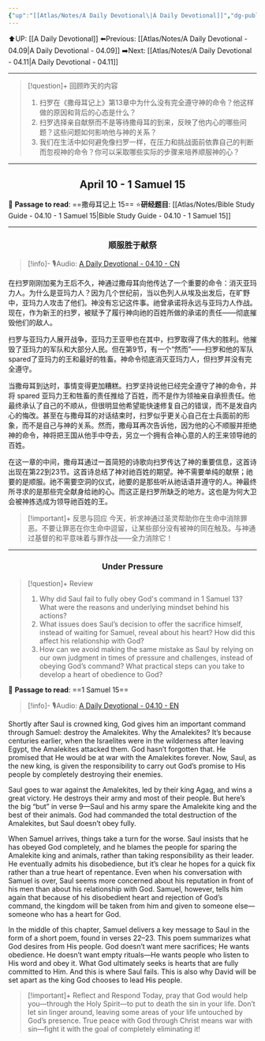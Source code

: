 ```yaml
---
{"up":"[[Atlas/Notes/A Daily Devotional\|A Daily Devotional]]","dg-publish":true,"permalink":"/atlas/notes/a-daily-devotional-04-10/","dgPassFrontmatter":true}
---
```


 ⬆️UP: [[A Daily Devotional]]
⬅️Previous: [[Atlas/Notes/A Daily Devotional - 04.09\|A Daily Devotional - 04.09]]
➡️Next: [[Atlas/Notes/A Daily Devotional - 04.11\|A Daily Devotional - 04.11]]

---

> [!question]+ 回顾昨天的内容
> 1. ⁠扫罗在《撒母耳记上》第13章中为什么没有完全遵守神的命令？他这样做的原因和背后的心态是什么？
> 2. ⁠扫罗选择亲自献祭而不是等待撒母耳的到来，反映了他内心的哪些问题？这些问题如何影响他与神的关系？
> 3. 我们在生活中如何避免像扫罗一样，在压力和挑战面前依靠自己的判断而忽视神的命令？你可以采取哪些实际的步骤来培养顺服神的心？


---
## <center>April 10 -  1 Samuel 15</center>

📖 **Passage to read**: ==撒母耳记上 15==
⭐**研经题目**: [[Atlas/Notes/Bible Study Guide - 04.10 - 1 Samuel 15\|Bible Study Guide - 04.10 - 1 Samuel 15]]

---
### <center>顺服胜于献祭</center>

> [!info]- 🎙️Audio: [A Daily Devotional - 04.10 - CN]()


在扫罗刚刚加冕为王后不久，神通过撒母耳向他传达了一个重要的命令：消灭亚玛力人。为什么是亚玛力人？因为几个世纪前，当以色列人从埃及出发后，在旷野中，亚玛力人攻击了他们。神没有忘记这件事。祂曾承诺将永远与亚玛力人作战。现在，作为新王的扫罗，被赋予了履行神向祂的百姓所做的承诺的责任——彻底摧毁他们的敌人。

扫罗与亚玛力人展开战争，亚玛力王亚甲也在其中，扫罗取得了伟大的胜利。他摧毁了亚玛力的军队和大部分人民。但在第9节，有一个“然而”——扫罗和他的军队 spared了亚玛力的王和最好的牲畜。神命令彻底消灭亚玛力人，但扫罗并没有完全遵守。

当撒母耳到达时，事情变得更加糟糕。扫罗坚持说他已经完全遵守了神的命令，并将 spared 亚玛力王和牲畜的责任推给了百姓，而不是作为领袖亲自承担责任。他最终承认了自己的不顺从，但很明显他希望能快速修复自己的错误，而不是发自内心的悔改。甚至在与撒母耳的对话结束时，扫罗似乎更关心自己在士兵面前的形象，而不是自己与神的关系。然而，撒母耳再次告诉他，因为他的心不顺服并拒绝神的命令，神将把王国从他手中夺去，另立一个拥有合神心意的人的王来领导祂的百姓。

在这一章的中间，撒母耳通过一首简短的诗歌向扫罗传达了神的重要信息，这首诗出现在第22到23节。这首诗总结了神对祂百姓的期望。神不需要单纯的献祭；祂要的是顺服。祂不需要空洞的仪式，祂要的是那些听从祂话语并遵守的人。神最终所寻求的是那些完全献身给祂的心。而这正是扫罗所缺乏的地方。这也是为何大卫会被神拣选成为领导祂百姓的王。

> [!important]+ 反思与回应
今天，祈求神通过圣灵帮助你在生命中消除罪恶。不要让罪恶在你生命中逗留，让某些部分没有被神的同在触及。与神通过基督的和平意味着与罪作战——全力消除它！


---
### <center>Under Pressure</center>

> [!question]+ Review
> 1. Why did Saul fail to fully obey God's command in 1 Samuel 13? What were the reasons and underlying mindset behind his actions?
> 2. What issues does Saul’s decision to offer the sacrifice himself, instead of waiting for Samuel, reveal about his heart? How did this affect his relationship with God?
> 3. How can we avoid making the same mistake as Saul by relying on our own judgment in times of pressure and challenges, instead of obeying God’s command? What practical steps can you take to develop a heart of obedience to God?

📖 **Passage to read**: ==1 Samuel 15==

> [!info]- 🎙️Audio: [A Daily Devotional - 04.10 - EN]()  

Shortly after Saul is crowned king, God gives him an important command through Samuel: destroy the Amalekites. Why the Amalekites? It’s because centuries earlier, when the Israelites were in the wilderness after leaving Egypt, the Amalekites attacked them. God hasn’t forgotten that. He promised that He would be at war with the Amalekites forever. Now, Saul, as the new king, is given the responsibility to carry out God’s promise to His people by completely destroying their enemies.

Saul goes to war against the Amalekites, led by their king Agag, and wins a great victory. He destroys their army and most of their people. But here’s the big “but” in verse 9—Saul and his army spare the Amalekite king and the best of their animals. God had commanded the total destruction of the Amalekites, but Saul doesn’t obey fully.

When Samuel arrives, things take a turn for the worse. Saul insists that he has obeyed God completely, and he blames the people for sparing the Amalekite king and animals, rather than taking responsibility as their leader. He eventually admits his disobedience, but it’s clear he hopes for a quick fix rather than a true heart of repentance. Even when his conversation with Samuel is over, Saul seems more concerned about his reputation in front of his men than about his relationship with God. Samuel, however, tells him again that because of his disobedient heart and rejection of God’s command, the kingdom will be taken from him and given to someone else—someone who has a heart for God.

In the middle of this chapter, Samuel delivers a key message to Saul in the form of a short poem, found in verses 22–23. This poem summarizes what God desires from His people. God doesn’t want mere sacrifices; He wants obedience. He doesn’t want empty rituals—He wants people who listen to His word and obey it. What God ultimately seeks is hearts that are fully committed to Him. And this is where Saul fails. This is also why David will be set apart as the king God chooses to lead His people.

> [!important]+ Reflect and Respond
Today, pray that God would help you—through the Holy Spirit—to put to death the sin in your life. Don’t let sin linger around, leaving some areas of your life untouched by God’s presence. True peace with God through Christ means war with sin—fight it with the goal of completely eliminating it!

































